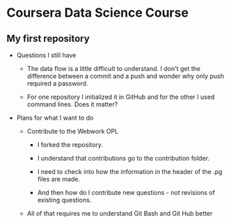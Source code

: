 # Coursera Data Science Course

## My first repository

* Questions I still have

  * The data flow is a little difficult to understand.  I don't get the difference between a commit and a push and wonder why only push required a password.

  * For one repository I initialized it in GitHub and for the other I used command lines.  Does it matter?

* Plans for what I want to do

  * Contribute to the Webwork OPL

    * I forked the repository.

    * I understand that contributions go to the contribution folder.

    * I need to check into how the information in the header of the .pg files are made.

    * And then how do I contribute new questions - not revisions of existing questions.

  * All of that requires me to understand Git Bash and Git Hub better
